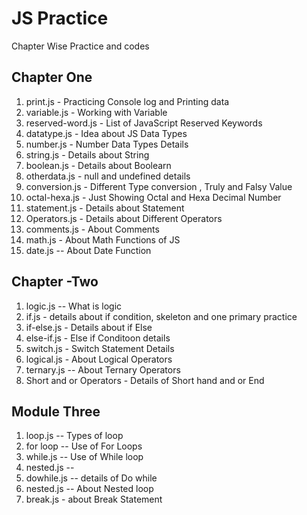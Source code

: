 # JS Practice
Chapter Wise Practice and codes
## Chapter One 
1. print.js  - Practicing Console log and Printing data
2. variable.js - Working with Variable 
3. reserved-word.js - List of JavaScript Reserved Keywords
4. datatype.js - Idea about JS Data Types
5. number.js - Number Data Types Details
6. string.js - Details about String 
7. boolean.js - Details about Boolearn
8. otherdata.js - null and undefined details 
9. conversion.js - Different Type conversion , Truly and Falsy Value
10. octal-hexa.js - Just Showing Octal and Hexa Decimal Number
11. statement.js - Details about Statement
12. Operators.js - Details about Different Operators 
13. comments.js - About Comments 
14. math.js - About Math Functions of JS 
15. date.js -- About Date Function


## Chapter -Two 

1. logic.js -- What is logic
2. if.js - details about if condition, skeleton and one primary practice
3. if-else.js - Details about if Else 
4. else-if.js - Else if Conditoon details 
5. switch.js - Switch Statement Details
6. logical.js - About Logical Operators 
7. ternary.js -- About Ternary Operators 
8. Short and or Operators - Details of Short hand and or End 

## Module Three 
1. loop.js -- Types of loop 
2. for loop -- Use of For Loops 
3. while.js -- Use of While loop
4. nested.js -- 
5. dowhile.js -- details of Do while 
6. nested.js -- About Nested loop
7. break.js - about Break Statement





